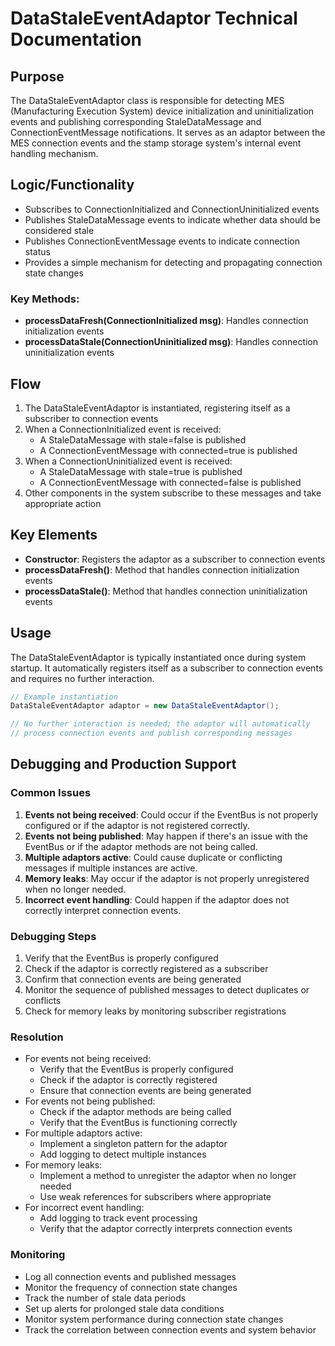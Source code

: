# DataStaleEventAdaptor Technical Documentation

## Purpose
The DataStaleEventAdaptor class is responsible for detecting MES (Manufacturing Execution System) device initialization and uninitialization events and publishing corresponding StaleDataMessage and ConnectionEventMessage notifications. It serves as an adaptor between the MES connection events and the stamp storage system's internal event handling mechanism.

## Logic/Functionality
- Subscribes to ConnectionInitialized and ConnectionUninitialized events
- Publishes StaleDataMessage events to indicate whether data should be considered stale
- Publishes ConnectionEventMessage events to indicate connection status
- Provides a simple mechanism for detecting and propagating connection state changes

### Key Methods:
- **processDataFresh(ConnectionInitialized msg)**: Handles connection initialization events
- **processDataStale(ConnectionUninitialized msg)**: Handles connection uninitialization events

## Flow
1. The DataStaleEventAdaptor is instantiated, registering itself as a subscriber to connection events
2. When a ConnectionInitialized event is received:
   - A StaleDataMessage with stale=false is published
   - A ConnectionEventMessage with connected=true is published
3. When a ConnectionUninitialized event is received:
   - A StaleDataMessage with stale=true is published
   - A ConnectionEventMessage with connected=false is published
4. Other components in the system subscribe to these messages and take appropriate action

## Key Elements
- **Constructor**: Registers the adaptor as a subscriber to connection events
- **processDataFresh()**: Method that handles connection initialization events
- **processDataStale()**: Method that handles connection uninitialization events

## Usage
The DataStaleEventAdaptor is typically instantiated once during system startup. It automatically registers itself as a subscriber to connection events and requires no further interaction.

```java
// Example instantiation
DataStaleEventAdaptor adaptor = new DataStaleEventAdaptor();

// No further interaction is needed; the adaptor will automatically
// process connection events and publish corresponding messages
```

## Debugging and Production Support

### Common Issues
1. **Events not being received**: Could occur if the EventBus is not properly configured or if the adaptor is not registered correctly.
2. **Events not being published**: May happen if there's an issue with the EventBus or if the adaptor methods are not being called.
3. **Multiple adaptors active**: Could cause duplicate or conflicting messages if multiple instances are active.
4. **Memory leaks**: May occur if the adaptor is not properly unregistered when no longer needed.
5. **Incorrect event handling**: Could happen if the adaptor does not correctly interpret connection events.

### Debugging Steps
1. Verify that the EventBus is properly configured
2. Check if the adaptor is correctly registered as a subscriber
3. Confirm that connection events are being generated
4. Monitor the sequence of published messages to detect duplicates or conflicts
5. Check for memory leaks by monitoring subscriber registrations

### Resolution
- For events not being received:
  - Verify that the EventBus is properly configured
  - Check if the adaptor is correctly registered
  - Ensure that connection events are being generated
- For events not being published:
  - Check if the adaptor methods are being called
  - Verify that the EventBus is functioning correctly
- For multiple adaptors active:
  - Implement a singleton pattern for the adaptor
  - Add logging to detect multiple instances
- For memory leaks:
  - Implement a method to unregister the adaptor when no longer needed
  - Use weak references for subscribers where appropriate
- For incorrect event handling:
  - Add logging to track event processing
  - Verify that the adaptor correctly interprets connection events

### Monitoring
- Log all connection events and published messages
- Monitor the frequency of connection state changes
- Track the number of stale data periods
- Set up alerts for prolonged stale data conditions
- Monitor system performance during connection state changes
- Track the correlation between connection events and system behavior
